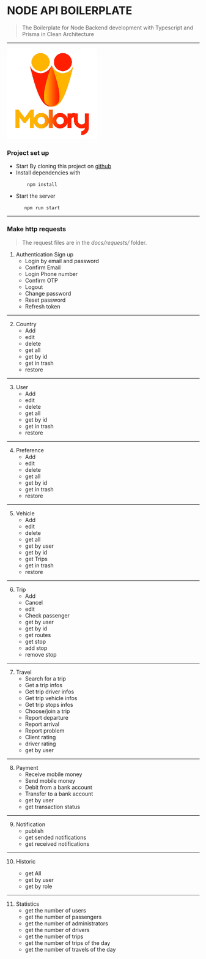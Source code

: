 # NODE API BOILERPLATE

> The Boilerplate for Node Backend development with Typescript and Prisma in Clean Architecture

___

![Logo](./public/assets/img/logo.png)

### Project set up

- Start By cloning this project on [github](#)
- Install dependencies with
  ```
      npm install
  ```
- Start the server 
  ```
     npm run start
  ```
---

  ### Make http requests

> The request files are in the *docs/requests/* folder.


1. Authentication
 Sign up
   - Login by email and password
   - Confirm Email
   - Login Phone number
   - Confirm OTP
   - Logout
   - Change password
   - Reset password
   - Refresh token

---

2. Country
   - Add 
   - edit
   - delete
   - get all
   - get by id
   - get in trash
   - restore
  
---

3. User
   - Add 
   - edit
   - delete
   - get all
   - get by id
   - get in trash
   - restore

---

4. Preference
   - Add 
   - edit
   - delete
   - get all
   - get by id
   - get in trash
   - restore

---

5. Vehicle
   - Add 
   - edit
   - delete
   - get all
   - get by user
   - get by id
   - get Trips
   - get in trash
   - restore

---

6. Trip
    - Add
    - Cancel
    - edit
    - Check passenger
    - get by user
    - get by id
    - get routes
    - get stop
    - add stop
    - remove stop

---

7. Travel
   - Search for a trip
   - Get a trip infos
   - Get trip driver infos
   - Get trip vehicle infos
   - Get trip stops infos
   - Choose/join a trip
   - Report departure
   - Report arrival
   - Report problem
   - Client rating
   - driver rating
   - get by user
  
---

8. Payment
    - Receive mobile money
    - Send mobile money
    - Debit from a bank account
    - Transfer to a bank account
    - get by user
    - get transaction status
  
---

9.  Notification
    - publish
    - get sended notifications
    - get received notifications
  
---

10.  Historic

     - get All
     - get by user
     - get by role

---

11.   Statistics
      - get the number of users
      - get the number of passengers
      - get the number of administrators
      - get the number of drivers
      - get the number of trips
      - get the number of trips of the day
      - get the number of travels of the day